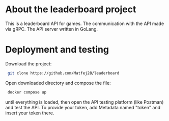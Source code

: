 # About the leaderboard project

 This is a leaderboard API for games. The communication with the API made via gRPC. The API server written in GoLang.

# Deployment and testing

 Download the project:
 ```bash
  git clone https://github.com/Matfej28/leaderboard
  ```
 Open downloaded directory and compose the file:
 ```bash
  docker compose up
  ```
until everything is loaded, then open the API testing platform (like Postman) and test the API. To provide your token, add Metadata named "token" and insert your token there.
